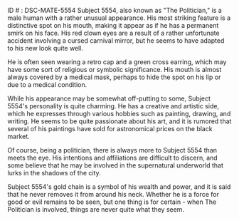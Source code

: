 ID # : DSC-MATE-5554
Subject 5554, also known as "The Politician," is a male human with a rather unusual appearance. His most striking feature is a distinctive spot on his mouth, making it appear as if he has a permanent smirk on his face. His red clown eyes are a result of a rather unfortunate accident involving a cursed carnival mirror, but he seems to have adapted to his new look quite well.

He is often seen wearing a retro cap and a green cross earring, which may have some sort of religious or symbolic significance. His mouth is almost always covered by a medical mask, perhaps to hide the spot on his lip or due to a medical condition.

While his appearance may be somewhat off-putting to some, Subject 5554's personality is quite charming. He has a creative and artistic side, which he expresses through various hobbies such as painting, drawing, and writing. He seems to be quite passionate about his art, and it is rumored that several of his paintings have sold for astronomical prices on the black market.

Of course, being a politician, there is always more to Subject 5554 than meets the eye. His intentions and affiliations are difficult to discern, and some believe that he may be involved in the supernatural underworld that lurks in the shadows of the city.

Subject 5554's gold chain is a symbol of his wealth and power, and it is said that he never removes it from around his neck. Whether he is a force for good or evil remains to be seen, but one thing is for certain - when The Politician is involved, things are never quite what they seem.
